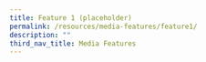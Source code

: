 ```yaml
---
title: Feature 1 (placeholder)
permalink: /resources/media-features/feature1/
description: ""
third_nav_title: Media Features
---
```

